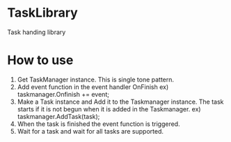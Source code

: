# TaskLibrary
 Task handing library
# How to use
 1. Get TaskManager instance. This is single tone pattern.
 2. Add event function in the event handler OnFinish
  ex) taskmanager.Onfinish += event;
 3. Make a Task instance and Add it to the Taskmanager instance. The task starts if it is not begun when it is added in the Taskmanager.
  ex) taskmanager.AddTask(task);
 4. When the task is finished the event function is triggered.
 5. Wait for a task and wait for all tasks are supported.
